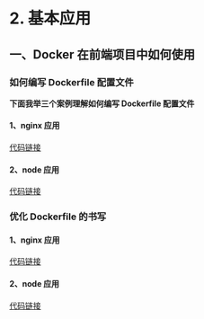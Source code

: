 # 2. 基本应用
## 一、Docker 在前端项目中如何使用
### 如何编写 Dockerfile 配置文件
**下面我举三个案例理解如何编写 Dockerfile 配置文件**
#### 1、nginx 应用
[代码链接](https://github.com/lik778/Docker-Learn/blob/master/nginx/Dockerfile)
#### 2、node 应用
[代码链接](https://github.com/lik778/Docker-Learn/blob/master/node/Dockerfile)
### 优化 Dockerfile 的书写
#### 1、nginx 应用
[代码链接](https://github.com/lik778/Docker-Learn/blob/master/nginx/optimize.Dockerfile)
#### 2、node 应用
[代码链接](https://github.com/lik778/Docker-Learn/blob/master/node/optimize.Dockerfile)